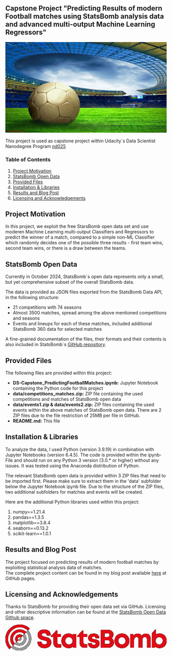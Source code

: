 ## Capstone Project "Predicting Results of modern Football matches using StatsBomb analysis data and advanced multi-output Machine Learning Regressors"

![football](https://github.com/sschuhmi/ds_capstone/blob/main/img/football.jpg?raw=true)

This project is used as capstone project within Udacity´s Data Scientist Nanodegree Program [nd025](https://www.udacity.com/enrollment/nd025)

### Table of Contents
 
1. [Project Motivation](#motivation)
2. [StatsBomb Open Data](#surveydata)
3. [Provided Files](#files)
4. [Installation & Libraries](#installation)
5. [Results and Blog Post](#results)
6. [Licensing and Acknowledgements](#licensing)

## Project Motivation <a name="motivation"></a>

In this project, we exploit the free StarsBomb open data set and use moderen Machine Learning multi-output Classifiers and Regressors to predict the winner of a match, compared to a simple non-ML Classifier which randomly decides one of the possible three results - first team wins, second team wins, or there is a draw between the teams.

## StatsBomb Open Data <a name="surveydata"></a>

Currently in October 2024, StatsBomb´s open data represents only a small, but yet comprehensive subset of the overall StatsBomb data.

The data is provided as JSON files exported from the StatsBomb Data API, in the following structure:
- 21 competitions with 74 seasons
- Almost 3500 matches, spread among the above mentioned competitions and seasons
- Events and lineups for each of these matches, included additional StatsBomb 360 data for selected matches

A fine-grained documentation of the files, their formats and their contents is also included in StatsBomb´s [GitHub repository](https://github.com/statsbomb/open-data).

## Provided Files <a name="files"></a>

The following files are provided within this project:
<ul>
  <li><b>DS-Capstone_PredictingFootballMatches.ipynb:</b> Jupyter Notebook containing the Python code for this project</li>
  <li><b>data/competitions_matches.zip:</b> ZIP file containing the used competitions and matches of StatsBomb open data</li>
  <li><b>data/events1.zip & data/events2.zip:</b> ZIP files containing the used events within the above matches of StatsBomb open data. There are 2 ZIP files due to the file restriction of 25MB per file in GitHub.</li>
  <li><b>README.md:</b> This file</li>
</ul>

## Installation & Libraries <a name="installation"></a>

To analyze the data, I used Python (version 3.9.19) in combination with Jupyter Notebooks (version 6.4.5). The code is provided within the ipynb-File and should run on any Python 3 version (3.0.* or higher) without any issues. It was tested using the Anaconda distribution of Python.</br>

The relevant StatsBomb open data is provided within 3 ZIP files that need to be imported first. Please make sure to extract them in the 'data' subfolder below the Jupyter Notebook ipynb file. Due to the structure of the ZIP files, two additional subfolders for matches and events will be created.

Here are the additional Python libraries used within this project:
<ol>
  <li>numpy==1.21.4</li>
  <li>pandas==1.3.5</li>
  <li>matplotlib==3.8.4</li>
  <li>seaborn==0.13.2</li>
  <li>scikit-learn==1.0.1</li>
</ol>

## Results and Blog Post <a name="results"></a>

The project focused on predicting results of modern football matches by exploiting statistical analysis data of matches.</br>
The complete project content can be found in my blog post available [here](https://sschuhmi.github.io/2024/10/06/PredictingFootballResults.html) at GitHub pages.

## Licensing and Acknowledgements<a name="licensing"></a>

Thanks to StatsBomb for providing their open data set via GitHub. Licensing and other descriptive information can be found at the [StatsBomb Open Data Github space](https://github.com/statsbomb/open-data).

![sb](https://github.com/sschuhmi/ds_capstone/blob/main/img/StatsBomb-logo_small.png?raw=true)
